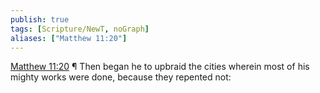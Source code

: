 ```yaml
---
publish: true
tags: [Scripture/NewT, noGraph]
aliases: ["Matthew 11:20"]
---
```

[Matthew 11:20](https://churchofjesuschrist.org/study/scriptures/nt/matt/11?lang=eng&id=p20#p20) ¶ Then began he to upbraid the cities wherein most of his mighty works were done, because they repented not:
